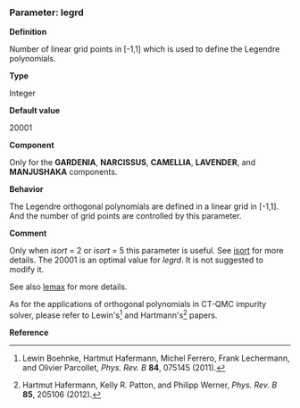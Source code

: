 ### Parameter: legrd

**Definition**

Number of linear grid points in [-1,1] which is used to define the Legendre polynomials.

**Type**

Integer

**Default value**

20001

**Component**

Only for the **GARDENIA**, **NARCISSUS**, **CAMELLIA**, **LAVENDER**, and **MANJUSHAKA** components.

**Behavior**

The Legendre orthogonal polynomials are defined in a linear grid in [-1,1]. And the number of grid points are controlled by this parameter.

**Comment**

Only when *isort* = 2 or *isort* = 5 this parameter is useful. See [isort](p_isort.md) for more details. The 20001 is an optimal value for *legrd*. It is not suggested to modify it. 

See also [lemax](p_lemax.md) for more details.

As for the applications of orthogonal polynomials in CT-QMC impurity solver, please refer to Lewin's[^1] and Hartmann's[^2] papers.

**Reference**

[^1]: Lewin Boehnke, Hartmut Hafermann, Michel Ferrero, Frank Lechermann, and Olivier Parcollet, *Phys. Rev. B* **84**, 075145 (2011).

[^2]: Hartmut Hafermann, Kelly R. Patton, and Philipp Werner, *Phys. Rev. B* **85**, 205106 (2012).
